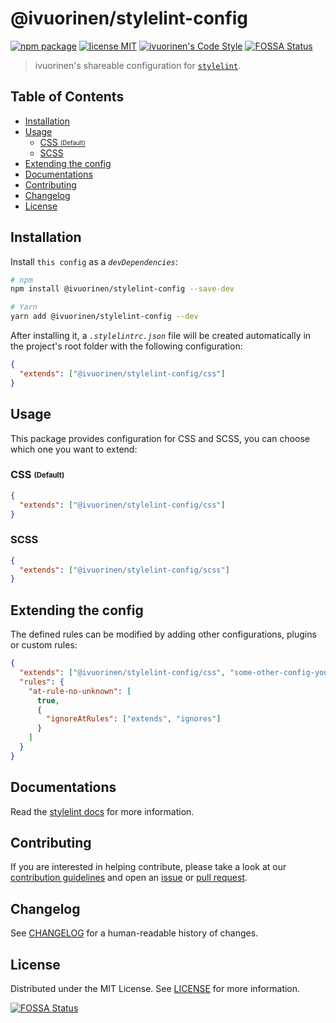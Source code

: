 # @ivuorinen/stylelint-config <!-- omit in toc -->

[![npm package][npm-badge]][npm-link] [![license MIT][license-badge]][license-link] [![ivuorinen's Code Style][style-badge]][style-link]
[![FOSSA Status](https://app.fossa.com/api/projects/git%2Bgithub.com%2Fivuorinen%2Fbase-configs-stylelint.svg?type=shield)](https://app.fossa.com/projects/git%2Bgithub.com%2Fivuorinen%2Fbase-configs-stylelint?ref=badge_shield)

> ivuorinen's shareable configuration for [`stylelint`][stylelint-link].

## Table of Contents <!-- omit in toc -->

- [Installation](#installation)
- [Usage](#usage)
  - [CSS <sub><sup>(Default)</sup></sub>](#css-subsupdefaultsupsub)
  - [SCSS](#scss)
- [Extending the config](#extending-the-config)
- [Documentations](#documentations)
- [Contributing](#contributing)
- [Changelog](#changelog)
- [License](#license)

## Installation

Install `this config` as a _`devDependencies`_:

```sh
# npm
npm install @ivuorinen/stylelint-config --save-dev

# Yarn
yarn add @ivuorinen/stylelint-config --dev
```

After installing it, a _`.stylelintrc.json`_ file will be created automatically in the project's root folder with the following configuration:

```json
{
  "extends": ["@ivuorinen/stylelint-config/css"]
}
```

## Usage

This package provides configuration for CSS and SCSS, you can choose which one you want to extend:

### CSS <sub><sup>(Default)</sup></sub>

```json
{
  "extends": ["@ivuorinen/stylelint-config/css"]
}
```

### SCSS

```json
{
  "extends": ["@ivuorinen/stylelint-config/scss"]
}
```

## Extending the config

The defined rules can be modified by adding other configurations, plugins or custom rules:

```json
{
  "extends": ["@ivuorinen/stylelint-config/css", "some-other-config-you-use"],
  "rules": {
    "at-rule-no-unknown": [
      true,
      {
        "ignoreAtRules": ["extends", "ignores"]
      }
    ]
  }
}
```

## Documentations

Read the [stylelint docs][stylelint-docs-link] for more information.

## Contributing

If you are interested in helping contribute, please take a look at our [contribution guidelines][contributing-link] and open an [issue][issue-link] or [pull request][pull-request-link].

## Changelog

See [CHANGELOG][changelog-link] for a human-readable history of changes.

## License

Distributed under the MIT License. See [LICENSE][license-link] for more information.

[changelog-link]: ./CHANGELOG.md
[stylelint-docs-link]: https://stylelint.io
[stylelint-link]: https://github.com/stylelint/stylelint
[contributing-link]: https://github.com/ivuorinen/.github/blob/main/CONTRIBUTING.md
[issue-link]: https://github.com/ivuorinen/base-configs-stylelint/issues
[license-badge]: https://img.shields.io/github/license/ivuorinen/base-configs-stylelint?style=flat-square&labelColor=292a44&color=663399
[license-link]: ./LICENSE
[npm-badge]: https://img.shields.io/npm/v/@ivuorinen/stylelint-config?style=flat-square&labelColor=292a44&color=663399
[npm-link]: https://www.npmjs.com/package/@ivuorinen/stylelint-config
[pull-request-link]: https://github.com/ivuorinen/base-configs-stylelint/pulls
[style-badge]: https://img.shields.io/badge/code_style-ivuorinen%E2%80%99s-663399.svg?labelColor=292a44&style=flat-square
[style-link]: https://github.com/ivuorinen/base-configs-stylelint


[![FOSSA Status](https://app.fossa.com/api/projects/git%2Bgithub.com%2Fivuorinen%2Fbase-configs-stylelint.svg?type=large)](https://app.fossa.com/projects/git%2Bgithub.com%2Fivuorinen%2Fbase-configs-stylelint?ref=badge_large)